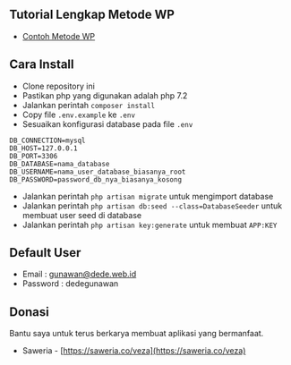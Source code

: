 ## Tutorial Lengkap Metode WP

- [Contoh Metode WP](https://veza.co.id/contoh-metode-weighted-product-wp/)

## Cara Install

- Clone repository ini
- Pastikan php yang digunakan adalah php 7.2
- Jalankan perintah `composer install`
- Copy file `.env.example` ke `.env`
- Sesuaikan konfigurasi database pada file `.env`

```
DB_CONNECTION=mysql
DB_HOST=127.0.0.1
DB_PORT=3306
DB_DATABASE=nama_database
DB_USERNAME=nama_user_database_biasanya_root
DB_PASSWORD=password_db_nya_biasanya_kosong
```

- Jalankan perintah `php artisan migrate` untuk mengimport database
- Jalankan perintah `php artisan db:seed --class=DatabaseSeeder` untuk membuat user seed di database
- Jalankan perintah `php artisan key:generate` untuk membuat `APP:KEY`

## Default User
- Email : gunawan@dede.web.id
- Password : dedegunawan

## Donasi
Bantu saya untuk terus berkarya membuat aplikasi yang bermanfaat.

- Saweria - [https://saweria.co/veza](https://saweria.co/veza)